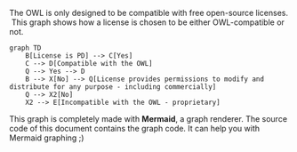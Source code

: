 The OWL is only designed to be compatible with free open-source licenses.  This graph shows how a license is chosen to be either OWL-compatible or not.

```mermaid
graph TD
    B[License is PD] --> C[Yes]
    C --> D[Compatible with the OWL]
    Q --> Yes --> D
    B --> X[No] --> Q[License provides permissions to modify and distribute for any purpose - including commercially]
    Q --> X2[No]
    X2 --> E[Incompatible with the OWL - proprietary]
```

This graph is completely made with **Mermaid**, a graph renderer. The source code of this document contains the graph code. It can help you with Mermaid graphing ;)
